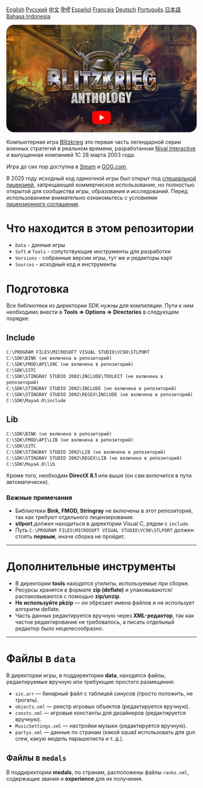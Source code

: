 [English](README_English.md)        [Русский](README.md)        [中文](README_Chinese.md)        [हिन्दी](README_Hindi.md)        [Español](README_Spanish.md)        [Français](README_French.md)        [Deutsch](README_German.md)        [Português](README_Portuguese.md)        [日本語](README_Japanese.md)        [Bahasa Indonesia](README_Indonesian.md)

[![Blitzkrieg Trailer](Blitzkrieg.png)](https://www.youtube.com/watch?v=zNxMvTcsJbk)

Компьютерная игра [Blitzkrieg](https://wikipedia.org/wiki/Blitzkrieg_(video_game)) это первая часть легендарной серии военных стратегий в реальном времени, разработанная [Nival Interactive](http://nival.com/) и выпущенная компанией 1С 28 марта 2003 года.

Игра до сих пор доступна в [Steam](https://store.steampowered.com/app/313480/Blitzkrieg_Anthology/) и [GOG.com](https://www.gog.com/en/game/blitzkrieg_anthology).

В 2025 году исходный код одиночной игры был открыт под [специальной лицензией](LICENSE.md), запрещающей коммерческое использование, но полностью открытой для сообщества игры, образования и исследований. 
Перед использованием внимательно ознакомьтесь с условиями [лицензионного соглашения](LICENSE.md).

# Что находится в этом репозитории
- `Data` - данные игры
- `Soft` и `Tools` - сопутствующие инструменты для разработки
- `Versions` - собранные версии игры, тут же и редакторы карт
- `Sources` - исходный код и инструменты

# Подготовка

Все библиотеки из директории SDK нужны для компиляции. Пути к ним необходимо внести в **Tools => Options => Directories** в следующем порядке:

## Include
```
C:\PROGRAM FILES\MICROSOFT VISUAL STUDIO\VC98\STLPORT
C:\SDK\BINK (не включена в репозиторий)
C:\SDK\FMOD\API\INC (не включена в репозиторий)
C:\SDK\S3TC
C:\SDK\STINGRAY STUDIO 2002\INCLUDE\TOOLKIT (не включена в репозиторий)
C:\SDK\STINGRAY STUDIO 2002\INCLUDE (не включена в репозиторий)
C:\SDK\STINGRAY STUDIO 2002\REGEX\INCLUDE (не включена в репозиторий)
C:\SDK\Maya4.0\include
```

## Lib
```
C:\SDK\BINK (не включена в репозиторий)
C:\SDK\FMOD\API\LIB (не включена в репозиторий)
C:\SDK\S3TC
C:\SDK\STINGRAY STUDIO 2002\LIB (не включена в репозиторий)
C:\SDK\STINGRAY STUDIO 2002\REGEX\LIB (не включена в репозиторий)
C:\SDK\Maya4.0\lib
```

Кроме того, необходим **DirectX 8.1** или выше (он сам включится в пути автоматически).

### Важные примечания

- Библиотеки **Bink, FMOD, Stringray** не включены в этот репозиторий, так как требуют отдельного лицензирования.
- **stlport** *должен* находиться в директории Visual C, рядом с `include`.
- Путь `C:\PROGRAM FILES\MICROSOFT VISUAL STUDIO\VC98\STLPORT` должен стоять **первым**, иначе сборка не пройдет.

---

# Дополнительные инструменты

- В директории **tools** находятся утилиты, используемые при сборке.
- Ресурсы хранятся в формате **zip (deflate)** и упаковываются/распаковываются с помощью **zip/unzip**.
- **Не используйте pkzip** — он обрезает имена файлов и не использует алгоритм deflate.
- Часть данных редактируется вручную через **XML-редактор**, так как частое редактирование не требовалось, а писать отдельный редактор было нецелесообразно.

---

# Файлы в `data`

В директории игры, в поддиректории **data**, находятся файлы, редактируемые вручную или требующие простого размещения:

- `sin.arr` — бинарный файл с таблицей синусов (просто положить, не трогать).
- `objects.xml` — реестр игровых объектов (редактируется вручную).
- `consts.xml` — игровые константы для дизайнеров (редактируется вручную).
- `MusicSettings.xml` — настройки музыки (редактируется вручную).
- `partys.xml` — данные по странам (какой squad использовать для gun crew, какую модель парашютиста и т. д.).

## Файлы в `medals`

В поддиректории **medals**, по странам, расположены файлы `ranks.xml`, содержащие звания и **experience** для их получения.
